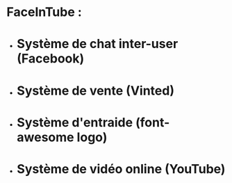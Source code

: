 # FaceInTube :

- # Système de chat inter-user (Facebook)
- # Système de vente (Vinted)
- # Système d'entraide (font-awesome logo)
- # Système de vidéo online (YouTube)